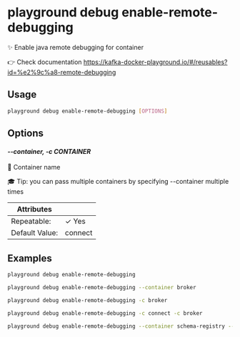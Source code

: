 # playground debug enable-remote-debugging

✨ Enable java remote debugging for container  
  
👉 Check documentation https://kafka-docker-playground.io/#/reusables?id=%e2%9c%a8-remote-debugging

## Usage

```bash
playground debug enable-remote-debugging [OPTIONS]
```

## Options

#### *--container, -c CONTAINER*

🐳 Container name  
  
🎓 Tip: you can pass multiple containers by specifying --container multiple times

| Attributes      | &nbsp;
|-----------------|-------------
| Repeatable:     |  ✓ Yes
| Default Value:  | connect

## Examples

```bash
playground debug enable-remote-debugging
```

```bash
playground debug enable-remote-debugging --container broker
```

```bash
playground debug enable-remote-debugging -c broker
```

```bash
playground debug enable-remote-debugging -c connect -c broker
```

```bash
playground debug enable-remote-debugging --container schema-registry --container ksqldb-server --container control-center
```


